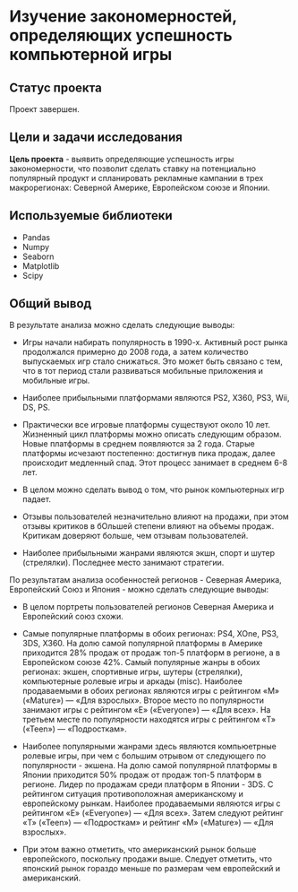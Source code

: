 # Изучение закономерностей, определяющих успешность компьютерной игры

## Статус проекта

Проект завершен.

## Цели и задачи исследования

**Цель проекта** - выявить определяющие успешность игры закономерности, что позволит сделать ставку на потенциально популярный продукт и спланировать рекламные кампании в трех макрорегионах: Северной Америке, Европейском союзе и Японии.

## Используемые библиотеки

* Pandas
* Numpy
* Seaborn
* Matplotlib
* Scipy

## Общий вывод

В результате анализа можно сделать следующие выводы:

* Игры начали набирать популярность в 1990-х. Активный рост рынка продолжался примерно до 2008 года, а затем количество выпускаемых игр стало снижаться. Это может быть связано с тем, что в тот период стали развиваться мобильные приложения и мобильные игры. 

* Наиболее прибыльными платформами являются PS2, X360, PS3, Wii, DS, PS. 

* Практически все игровые платформы существуют около 10 лет. Жизненный цикл платформы можно описать следующим образом. Новые платформы в среднем появляются за 2 года. Старые платформы исчезают постепенно: достигнув пика продаж, далее происходит медленный спад. Этот процесс занимает в среднем 6-8 лет. 

* В целом можно сделать вывод о том, что рынок компьютерных игр падает.

* Отзывы пользователей незначительно влияют на продажи, при этом отзывы критиков в бОльшей степени влияют на объемы продаж. Критикам доверяют больше, чем отзывам пользователей.

* Наиболее прибыльными жанрами являются экшн, спорт и шутер (стрелялки). Последнее место занимают стратегии. 

По результатам анализа особенностей регионов - Северная Америка, Европейский Союз и Япония - можно сделать следующие выводы:

* В целом портреты пользователей регионов Северная Америка и Европейский союз схожи. 

* Самые популярные платформы в обоих регионах: PS4, XOne, PS3, 3DS, X360. На долю самой популярной платформы в Америке приходится 28% продаж от продаж топ-5 платформ в регионе, а в Европейском союзе 42%. Самый популярные жанры в обоих регионах: экшен, спортивные игры, шутеры (стрелялки), компьютерные ролевые игры и аркады (misc).  Наиболее продаваемыми в обоих регионах являются игры с рейтингом «M» («Mature») — «Для взрослых». Второе место по популярности занимают игры с рейтингом «E» («Everyone») — «Для всех». На третьем месте по популярности находятся игры с рейтингом «T» («Teen») — «Подросткам».

* Наиболее популярными жанрами здесь являются компьюетрные ролевые игры, при чем с большим отрывом от следующего по популярности - экшена. На долю самой популярной платформы в Японии приходится 50% продаж от продаж топ-5 платформ в регионе. Лидер по продажам среди платформ в Японии - 3DS. С рейтингом ситуация противоположная американскому и европейскому рынкам. Наиболее продаваемыми являются игры с рейтингом «E» («Everyone») — «Для всех». Затем следуют рейтинг «T» («Teen») — «Подросткам» и рейтинг «M» («Mature») — «Для взрослых».

* При этом важно отметить, что американский рынок больше европейского, поскольку продажи выше. Следует отметить, что японский рынок гораздо меньше по размерам чем европейский и американский.
